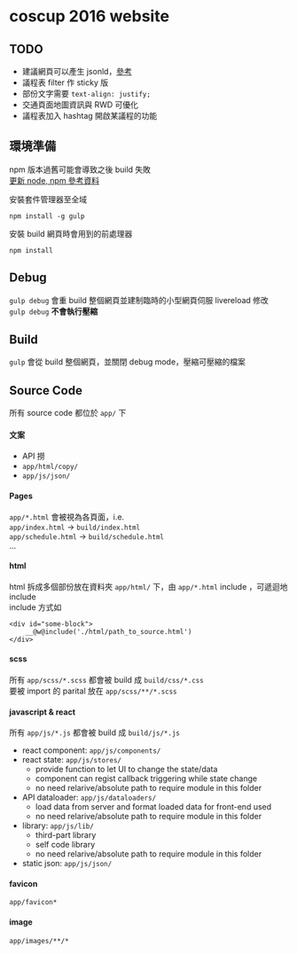 # coscup 2016 website

## TODO
- 建議網頁可以產生 jsonld，[參考](https://github.com/g0v/summit.g0v.tw/blob/2016/jld.js)
- 議程表 filter 作 sticky 版
- 部份文字需要 `text-align: justify;`
- 交通頁面地圖資訊與 RWD 可優化
- 議程表加入 hashtag 開啟某議程的功能

## 環境準備
npm 版本過舊可能會導致之後 build 失敗  
[更新 node, npm 參考資料](https://nodejs.org/en/download/package-manager/)

安裝套件管理器至全域
```
npm install -g gulp
```

安裝 build 網頁時會用到的前處理器
```
npm install
```


## Debug
`gulp debug` 會重 build 整個網頁並建制臨時的小型網頁伺服 livereload 修改  
``gulp debug`` **不會執行壓縮**


## Build
``gulp`` 會從 build 整個網頁，並關閉 debug mode，壓縮可壓縮的檔案


## Source Code
所有 source code 都位於 ``app/`` 下  

#### 文案
* API 撈
* ``app/html/copy/``
* ``app/js/json/``

#### Pages
``app/*.html`` 會被視為各頁面，i.e.  
``app/index.html`` -> ``build/index.html``  
``app/schedule.html`` -> ``build/schedule.html``  
...

#### html
html 拆成多個部份放在資料夾 ``app/html/`` 下，由 ``app/*.html`` include ，可遞迴地 include  
include 方式如
```
<div id="some-block">
	__@w@include('./html/path_to_source.html')
</div>
```

#### scss
所有 ``app/scss/*.scss`` 都會被 build 成 ``build/css/*.css``  
要被 import 的 parital 放在 ``app/scss/**/*.scss``  

#### javascript & react
所有 ``app/js/*.js`` 都會被 build 成 ``build/js/*.js``
* react component: ``app/js/components/``
* react state: ``app/js/stores/``
  * provide function to let UI to change the state/data
  * component can regist callback triggering while state change
  * no need relarive/absolute path to require module in this folder
* API dataloader: ``app/js/dataloaders/``
  * load data from server and format loaded data for front-end used
  * no need relarive/absolute path to require module in this folder
* library: ``app/js/lib/``
  * third-part library
  * self code library
  * no need relarive/absolute path to require module in this folder
* static json: ``app/js/json/``

#### favicon
``app/favicon*``

#### image
``app/images/**/*``


